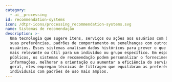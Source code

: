```yaml
---
category:
  - ai__processing
id: recommendation-systems
icon: /dtpr-icons/processing_recommendation-systems.svg
name: Sistemas de recomendação
description: >-
  Uma tecnologia que sugere itens, serviços ou ações aos usuários com base em
  suas preferências, padrões de comportamento ou semelhanças com outros
  usuários. Esses sistemas analisam dados históricos para prever o que pode ser
  mais relevante ou útil para um indivíduo ou grupo específico. Em espaços
  públicos, os sistemas de recomendação podem personalizar o fornecimento de
  informações, melhorar a orientação ou aumentar a eficiência do serviço. Em
  geral, eles empregam técnicas de filtragem que equilibram as preferências
  individuais com padrões de uso mais amplos.
---
```


